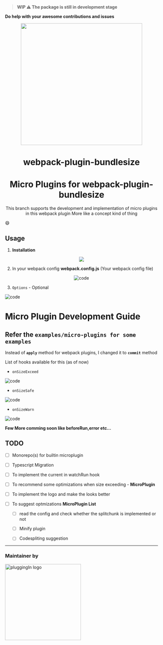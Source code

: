> **WIP :warning: The package is still in development stage**

**Do help with your awesome contributions and issues**


<p align="center" >
    <img src="https://imgur.com/A2YgC4S.png" width="400px" />
</p>
<h1  align="center"> webpack-plugin-bundlesize </h1>
<h1  align="center"> Micro Plugins for webpack-plugin-bundlesize  </h1>



<p align="center" >
This branch supports the development and implementation of micro plugins in this webpack plugin
More like a concept kind of thing
</p>



:smile:


## Usage
1. **Installation**

<p align="center" >
    <img src="https://imgur.com/yA8RpjI.png" />
</p>


2. In your webpack config
**webpack.config.js** (Your webpack config file)


<p align="center">
<img src="https://imgur.com/ZaKqM28.png" alt="code" />
</p>


3. `Options` - Optional



<p align="">
<img src="https://imgur.com/e3o3SIn.png" alt="code" />
</p>




# Micro Plugin Development Guide
## Refer the `examples/micro-plugins for some examples`

Instead of **`apply`** method for webpack plugins, I changed it to **`commit`** method

List of hooks available for this (as of now)
- `onSizeExceed`


<img src="https://imgur.com/O75j2Zd.png" alt="code" />



- `onSizeSafe`


<img src="https://imgur.com/3lQkRQH.png" alt="code" />




- `onSizeWarn`

<img src="https://imgur.com/UcI4mJF.png" alt="code" />


**Few More comming soon like beforeRun,error etc...**




## TODO
- [ ] Monorepo(s) for builtin microplugin

- [ ] Typescript Migration

- [ ] To implement the current in watchRun hook

- [ ] To recommend some optimizations when size exceeding - **MicroPlugin**

- [ ] To implement the logo and make the looks better

- [ ] To suggest optmizations **MicroPlugin List**

   - [ ] read the config and check whether the splitchunk is implemented or not
   
   - [ ] Minify plugin
   
   - [ ] Codespliting suggestion
   
---

### Maintainer by

<img alt="pluggingIn logo" src="https://imgur.com/Khp4l3R.png" width="250px" />

